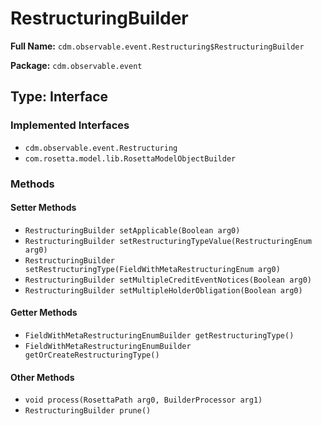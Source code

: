# RestructuringBuilder

**Full Name:** `cdm.observable.event.Restructuring$RestructuringBuilder`

**Package:** `cdm.observable.event`

## Type: Interface

### Implemented Interfaces

- `cdm.observable.event.Restructuring`
- `com.rosetta.model.lib.RosettaModelObjectBuilder`

### Methods

#### Setter Methods

- `RestructuringBuilder setApplicable(Boolean arg0)`
- `RestructuringBuilder setRestructuringTypeValue(RestructuringEnum arg0)`
- `RestructuringBuilder setRestructuringType(FieldWithMetaRestructuringEnum arg0)`
- `RestructuringBuilder setMultipleCreditEventNotices(Boolean arg0)`
- `RestructuringBuilder setMultipleHolderObligation(Boolean arg0)`

#### Getter Methods

- `FieldWithMetaRestructuringEnumBuilder getRestructuringType()`
- `FieldWithMetaRestructuringEnumBuilder getOrCreateRestructuringType()`

#### Other Methods

- `void process(RosettaPath arg0, BuilderProcessor arg1)`
- `RestructuringBuilder prune()`

